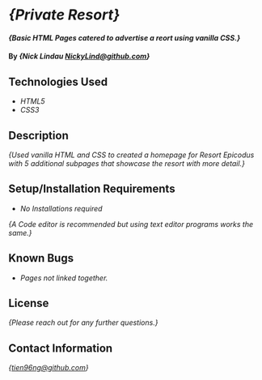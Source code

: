 # _{Private Resort}_

#### _{Basic HTML Pages catered to advertise a reort using vanilla CSS.}_

#### By _**{Nick Lindau <NickyLind@github.com>}**_

## Technologies Used

* _HTML5_
* _CSS3_

## Description

_{Used vanilla HTML and CSS to created a homepage for Resort Epicodus with 5 additional subpages that showcase the resort with more detail.}_

## Setup/Installation Requirements

* _No Installations required_

_{A Code editor is recommended but using text editor programs works the same.}_

## Known Bugs

* _Pages not linked together._


## License

_{Please reach out for any further questions.}_

## Contact Information

_{<tien96ng@github.com>}_
